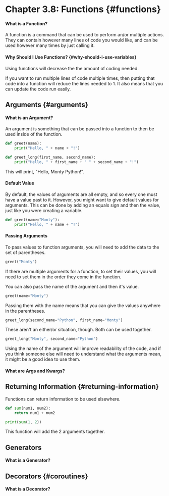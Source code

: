 # Chapter 3.8: Functions {#functions}

#### What is a Function?

A function is a command that can be used to perform an/or multiple actions. They can contain however many lines of code you would like, and can be used however many times by just calling it.

#### Why Should I Use Functions? {#why-should-i-use-variables}

Using functions will decrease the the amount of coding needed.

If you want to run multiple lines of code multiple times, then putting that code into a function will reduce the lines needed to 1. It also means that you can update the code run easily.

## Arguments {#arguments}

#### What is an Argument?

An argument is something that can be passed into a function to then be used inside of the function.

```py
def greet(name):
    print("Hello, " + name + "!")
```

```py
def greet_long(first_name, second_name):
    print("Hello, " + first_name + " " + second_name + "!")
```

This will print, "Hello, Monty Python!".

#### Default Value

By default, the values of arguments are all empty, and so every one must have a value past to it. However, you might want to give default values for arguments. This can be done by adding an equals sign and then the value, just like you were creating a variable.

```py
def greet(name="Monty"):
    print("Hello, " + name + "!")
```

#### Passing Arguments

To pass values to function arguments, you will need to add the data to the set of parentheses.

```py
greet("Monty")
```

If there are multiple arguments for a function, to set their values, you will need to set them in the order they come in the function.

You can also pass the name of the argument and then it's value.

```py
greet(name="Monty")
```

Passing them with the name means that you can give the values anywhere in the parentheses.

```py
greet_long(second_name="Python", first_name="Monty")
```

These aren't an either/or situation, though. Both can be used together.

```py
greet_long("Monty", second_name="Python")
```

Using the name of the argument will improve readability of the code, and if you think someone else will need to understand what the arguments mean, it might be a good idea to use them.

#### What are Args and Kwargs?

## Returning Information {#returning-information}

Functions can return information to be used elsewhere.

```py
def sum(num1, num2):
    return num1 + num2

print(sum(1, 2))
```

This function will add the 2 arguments together.

## Generators

#### What is a Generator?

## Decorators {#coroutines}

#### What is a Decorator?



